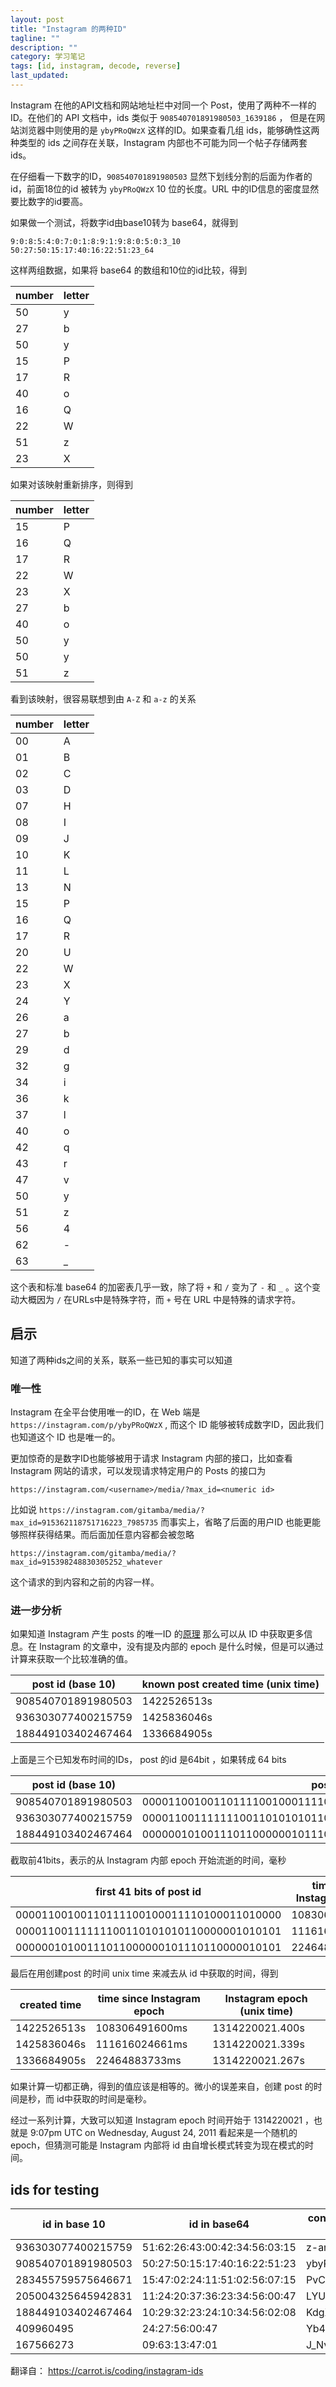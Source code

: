 ```yaml
---
layout: post
title: "Instagram 的两种ID"
tagline: ""
description: ""
category: 学习笔记
tags: [id, instagram, decode, reverse]
last_updated: 
---
```


Instagram 在他的API文档和网站地址栏中对同一个 Post，使用了两种不一样的ID。在他们的 API 文档中，ids 类似于 `908540701891980503_1639186` ， 但是在网站浏览器中则使用的是 `ybyPRoQWzX` 这样的ID。如果查看几组 ids，能够确性这两种类型的 ids 之间存在关联，Instagram 内部也不可能为同一个帖子存储两套 ids。

在仔细看一下数字的ID，`908540701891980503` 显然下划线分割的后面为作者的id，前面18位的id 被转为 `ybyPRoQWzX` 10 位的长度。URL 中的ID信息的密度显然要比数字的id要高。

如果做一个测试，将数字id由base10转为 base64，就得到 

    9:0:8:5:4:0:7:0:1:8:9:1:9:8:0:5:0:3_10
    50:27:50:15:17:40:16:22:51:23_64

这样两组数据，如果将 base64 的数组和10位的id比较，得到

number	| letter
--------|---------
50 |y
27 |b
50 |y
15 |P
17 |R
40 |o
16 |Q
22 |W
51 |z
23 |X

如果对该映射重新排序，则得到

number	|letter
--------|-------
15	|P
16	|Q
17	|R
22	|W
23	|X
27	|b
40	|o
50	|y
50	|y
51	|z

看到该映射，很容易联想到由 `A-Z` 和 `a-z` 的关系

number	|letter
--------|-------
00	|A
01	|B
02	|C
03	|D
07	|H
08	|I
09	|J
10	|K
11	|L
13	|N
15	|P
16	|Q
17	|R
20	|U
22	|W
23	|X
24	|Y
26	|a
27	|b
29	|d
32	|g
34	|i
36	|k
37	|l
40	|o
42	|q
43	|r
47	|v
50	|y
51	|z
56	|4
62	|-
63	|_

这个表和标准 base64 的加密表几乎一致，除了将 `+` 和 `/` 变为了 `-` 和 `_` 。这个变动大概因为 `/` 在URLs中是特殊字符，而 `+` 号在 URL 中是特殊的请求字符。

## 启示
知道了两种ids之间的关系，联系一些已知的事实可以知道

### 唯一性
Instagram 在全平台使用唯一的ID，在 Web 端是 `https://instagram.com/p/ybyPRoQWzX` , 而这个 ID 能够被转成数字ID，因此我们也知道这个 ID 也是唯一的。

更加惊奇的是数字ID也能够被用于请求 Instagram 内部的接口，比如查看 Instagram 网站的请求，可以发现请求特定用户的 Posts 的接口为 

    https://instagram.com/<username>/media/?max_id=<numeric id>

比如说 `https://instagram.com/gitamba/media/?max_id=915362118751716223_7985735` 而事实上，省略了后面的用户ID 也能更能够照样获得结果。而后面加任意内容都会被忽略

    https://instagram.com/gitamba/media/?max_id=915398248830305252_whatever

这个请求的到内容和之前的内容一样。

### 进一步分析
如果知道 Instagram 产生 posts 的唯一ID 的[原理](http://instagram-engineering.tumblr.com/post/10853187575/sharding-ids-at-instagram) 那么可以从 ID 中获取更多信息。在 Instagram 的文章中，没有提及内部的 epoch 是什么时候，但是可以通过计算来获取一个比较准确的值。

post id (base 10)	|known post created time (unix time)
--------------------|--------------------------
908540701891980503	|1422526513s
936303077400215759	|1425836046s
188449103402467464	|1336684905s

上面是三个已知发布时间的IDs， post 的id 是64bit ，如果转成 64 bits 

post id (base 10)	|post id (base 2)
--------------------|---------------------
908540701891980503	|0000110010011011110010001111010001101000010000010110110011010111
936303077400215759	|0000110011111110011010101011000000101010100010111000000011001111
188449103402467464	|0000001010011101100000010111011000001010100010111000000010001000

截取前41bits，表示的从 Instagram 内部 epoch 开始流逝的时间，毫秒

first 41 bits of post id	|time since Instagram epoch
----------------------------|---------------------------
00001100100110111100100011110100011010000	|108306491600ms
00001100111111100110101010110000001010101	|111616024661ms
00000010100111011000000101110110000010101	|22464883733ms

最后在用创建post 的时间 unix time 来减去从 id 中获取的时间，得到

created time	|time since Instagram epoch	|Instagram epoch (unix time)
----------------|---------------------------|--------------
1422526513s	|108306491600ms	|1314220021.400s
1425836046s	|111616024661ms	|1314220021.339s
1336684905s	|22464883733ms	|1314220021.267s

如果计算一切都正确，得到的值应该是相等的。微小的误差来自，创建 post 的时间是秒，而 id中获取的时间是毫秒。

经过一系列计算，大致可以知道 Instagram epoch 时间开始于 1314220021 ，也就是 9:07pm UTC on Wednesday, August 24, 2011 看起来是一个随机的 epoch，但猜测可能是 Instagram 内部将 id 由自增长模式转变为现在模式的时间。

## ids for testing

id in base 10	|id in base64	|converted to chars
----------------|---------------|-------------------
936303077400215759	|51:62:26:43:00:42:34:56:03:15	|z-arAqi4DP
908540701891980503	|50:27:50:15:17:40:16:22:51:23	|ybyPRoQWzX
283455759575646671	|15:47:02:24:11:51:02:56:07:15	|PvCYLzC4HP
205004325645942831	|11:24:20:37:36:23:34:56:00:47	|LYUlkXi4Av
188449103402467464	|10:29:32:23:24:10:34:56:02:08	|KdgXYKi4CI
409960495	|24:27:56:00:47	|Yb4Av
167566273	|09:63:13:47:01	|J_NvB

翻译自： <https://carrot.is/coding/instagram-ids>
